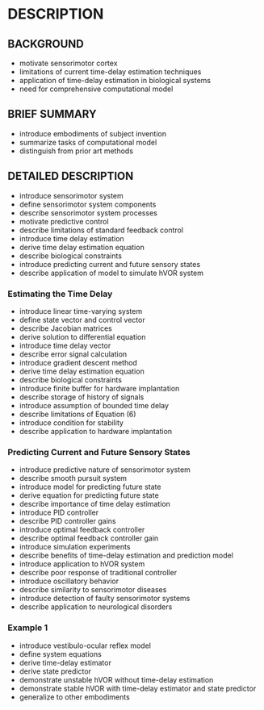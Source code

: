 # DESCRIPTION

## BACKGROUND

- motivate sensorimotor cortex
- limitations of current time-delay estimation techniques
- application of time-delay estimation in biological systems
- need for comprehensive computational model

## BRIEF SUMMARY

- introduce embodiments of subject invention
- summarize tasks of computational model
- distinguish from prior art methods

## DETAILED DESCRIPTION

- introduce sensorimotor system
- define sensorimotor system components
- describe sensorimotor system processes
- motivate predictive control
- describe limitations of standard feedback control
- introduce time delay estimation
- derive time delay estimation equation
- describe biological constraints
- introduce predicting current and future sensory states
- describe application of model to simulate hVOR system

### Estimating the Time Delay

- introduce linear time-varying system
- define state vector and control vector
- describe Jacobian matrices
- derive solution to differential equation
- introduce time delay vector
- describe error signal calculation
- introduce gradient descent method
- derive time delay estimation equation
- describe biological constraints
- introduce finite buffer for hardware implantation
- describe storage of history of signals
- introduce assumption of bounded time delay
- describe limitations of Equation (6)
- introduce condition for stability
- describe application to hardware implantation

### Predicting Current and Future Sensory States

- introduce predictive nature of sensorimotor system
- describe smooth pursuit system
- introduce model for predicting future state
- derive equation for predicting future state
- describe importance of time delay estimation
- introduce PID controller
- describe PID controller gains
- introduce optimal feedback controller
- describe optimal feedback controller gain
- introduce simulation experiments
- describe benefits of time-delay estimation and prediction model
- introduce application to hVOR system
- describe poor response of traditional controller
- introduce oscillatory behavior
- describe similarity to sensorimotor diseases
- introduce detection of faulty sensorimotor systems
- describe application to neurological disorders

### Example 1

- introduce vestibulo-ocular reflex model
- define system equations
- derive time-delay estimator
- derive state predictor
- demonstrate unstable hVOR without time-delay estimation
- demonstrate stable hVOR with time-delay estimator and state predictor
- generalize to other embodiments

